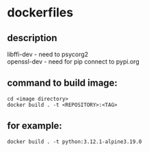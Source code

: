 # dockerfiles

## description
libffi-dev - need to psycorg2\
openssl-dev - need for pip connect to pypi.org

## command to build image:
```
cd <image directory>
docker build . -t <REPOSITORY>:<TAG>
```
## for example:
```
docker build . -t python:3.12.1-alpine3.19.0
```
